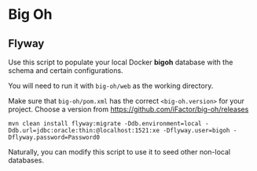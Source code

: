 # Big Oh

## Flyway

Use this script to populate your local Docker **bigoh** database with the schema and certain configurations.

You will need to run it with `big-oh/web` as the working directory.

Make sure that `big-oh/pom.xml` has the correct `<big-oh.version>` for your project.  Choose a version from https://github.com/iFactor/big-oh/releases

```
mvn clean install flyway:migrate -Ddb.environment=local -Ddb.url=jdbc:oracle:thin:@localhost:1521:xe -Dflyway.user=bigoh -Dflyway.password=Password0
```

Naturally, you can modify this script to use it to seed other non-local databases.